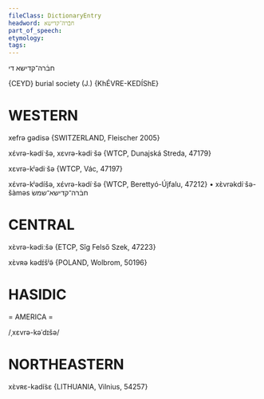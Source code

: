 ```yaml
---
fileClass: DictionaryEntry
headword: חבֿרה־קדישא
part_of_speech: 
etymology: 
tags: 
---
```

חבֿרה־קדישא
די

{CEYD}
burial society (J.) {KhÉVRE-KEDÍShE}

WESTERN
========

xefrə gədisə {SWITZERLAND, Fleischer 2005}

xɛ́vrə-kədíˑšə, xɛvrə-kədiˑšə {WTCP, Dunajská Streda, 47179}

xɛvrə-kʲədiˑšə {WTCP, Vác, 47197}

xɛ́vrə-kʲədíšə, xɛ́vrə-kədíˑšə {WTCP, Berettyó-Újfalu, 47212}
	•	xɛ̀vrəkdíˑšə-šàməs חבֿרה־קדישא־שמשׂ

CENTRAL
========

xɛ̀vrə-kədiːšə {ETCP, Sîg Felső Szek, 47223}

xɛ̀vʀə kədɪ́šʲə̃ {POLAND, Wolbrom, 50196}

HASIDIC
=======
= AMERICA = 

/ˌxɛvrə-kəˈdɪšə/

NORTHEASTERN
==============

xɛ̀vʀɛ-kadís̀ɛ {LITHUANIA, Vilnius, 54257}